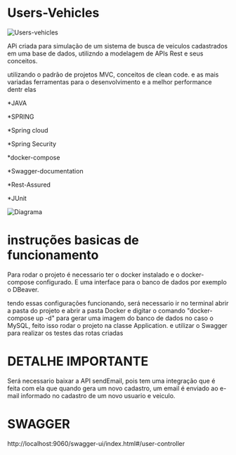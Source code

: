   # Users-Vehicles

![Users-vehicles](https://github.com/Marcos1020/Users-Vehicles/assets/83420181/5fe3a17c-784d-4b34-b95b-bba6f0f66ebe)

APi criada para simulação de um sistema de busca de veiculos cadastrados em uma base de dados, utilizndo a modelagem de APIs Rest e seus conceitos.

utilizando o padrão de projetos MVC, conceitos de clean code. e as mais variadas ferramentas para o desenvolvimento e a melhor performance dentr elas 

  *JAVA
  
  *SPRING 
  
  *Spring cloud
  
  *Spring Security
  
  *docker-compose 
  
  *Swagger-documentation
  
  *Rest-Assured
  
  *JUnit

![Diagrama](https://github.com/Marcos1020/Users-Vehicles/assets/83420181/94d1f4d5-6bbf-4ddf-85b1-4e7b5656ecf1)

  # instruções basicas de funcionamento

Para rodar o projeto é necessario ter o docker instalado e o docker-compose configurado. E uma interface para o banco de dados por exemplo o DBeaver.

tendo essas configurações funcionando, será necessario ir no terminal abrir a pasta do projeto e abrir a pasta Docker e digitar o comando "docker-compose up -d"
para gerar uma imagem do banco de dados no caso o MySQL, feito isso rodar o projeto na classe Application. e utilizar o Swagger para realizar os testes das rotas criadas

  # DETALHE IMPORTANTE

Será necessario baixar a API sendEmail, pois tem uma integração que é feita com ela que quando gera um novo cadastro, um email é enviado ao e-mail informado no cadastro de um novo usuario e veiculo.

  # SWAGGER

http://localhost:9060/swagger-ui/index.html#/user-controller
